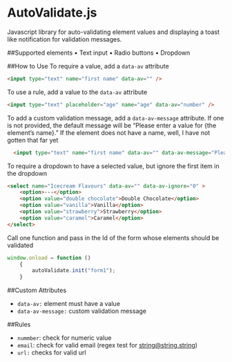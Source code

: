 # AutoValidate.js

Javascript library for auto-validating element values and displaying a toast like notification for validation messages.  

##Supported elements 
•	Text input
•	Radio buttons
•	Dropdown

##How to Use
To require a value, add a `data-av` attribute
```html
<input type="text" name="first name" data-av="" /> 
```
To use a rule, add a value to the `data-av` attribute
```html
<input type="text" placeholder="age" name="age" data-av="number" /> 
```
To add a custom validation message, add a `data-av-message` attribute. If one is not provided, the default message will be “Please enter a value for {the element’s name}.” If the element does not have a name, well, I have not gotten that far yet
```html
  <input type="text" name="first name" data-av="" data-av-message="Please enter your first name" />
```
To require a dropdown to have a selected value, but ignore the first item in the dropdown 
```html
<select name="Icecream Flavours" data-av="" data-av-ignore="0" >
    <option>---</option>
    <option value="double chocolate">Double Chocolate</option>
    <option value="vanilla">Vanilla</option>
    <option value="strawberry">Strawberry</option>
    <option value="caramel">Caramel</option>
</select>
```

Call one function and pass in the Id of the form whose elements should be validated
```js
window.onload = function ()
    {
        autoValidate.init("form1");
    }
  ```

##Custom Attributes
* `data-av:` element must have a value
* `data-av-message:` custom validation message

##Rules
* `nummber`: check for numeric value
* `email`: check for valid email (regex test for string@string.string)
* `url:` checks for valid url 

